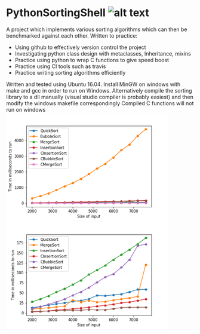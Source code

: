 # PythonSortingShell ![alt text](https://travis-ci.org/DavidLSmyth/PythonSortingShell.svg?branch=master)
A project which implements various sorting algorithms which can then be benchmarked against each other. Written to practice: 

* Using github to effectively version control the project
* Investigating python class design with metaclasses, Inheritance, mixins
* Practice using python to wrap C functions to give speed boost
* Practice using CI tools such as travis
* Practice writing sorting algorithms efficiently

Written and tested using Ubuntu 16.04.
Install MinGW on windows with make and gcc in order to run on Windows. Alternatively compile the sorting library to a dll manually (visual studio compiler is probably easiest) and then modify the windows makefile correspondingly
Compiled C functions will not run on windows
![alt text](https://github.com/DavidLSmyth/PythonSortingShell/blob/master/demo.png)
![alt text](https://github.com/DavidLSmyth/PythonSortingShell/blob/master/demo1.png)
